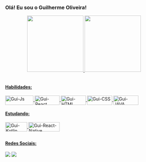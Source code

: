 ### Olá! Eu sou o Guilherme Oliveira! 

<div align="center">
  <a href="https://github.com/guiaocarvalho">
  <img height="180em" src="https://github-readme-stats.vercel.app/api?username=guiaocarvalhoo&show_icons=true&theme=dark&include_all_commits=true&count_private=true"/>
  <img height="180em" src="https://github-readme-stats.vercel.app/api/top-langs/?username=guiaocarvalhoo&layout=compact&langs_count=7&theme=dark"/>
</div>
  
<div style="display: inline_block"><br>
  <h4> Habilidades: </h4>
  <img align="center" alt="Gui-Js" height="30" width="90" src="https://img.shields.io/badge/JavaScript-F7DF1E?style=for-the-badge&logo=javascript&logoColor=black">
  <img align="center" alt="Gui-React" height="30" width="80" src="https://img.shields.io/badge/React-20232A?style=for-the-badge&logo=react&logoColor=61DAFB">
  <img align="center" alt="Gui-HTML" height="30" width="80" src="https://img.shields.io/badge/HTML5-E34F26?style=for-the-badge&logo=html5&logoColor=white">
  <img align="center" alt="Gui-CSS" height="30" width="80" src="https://img.shields.io/badge/CSS3-1572B6?style=for-the-badge&logo=css3&logoColor=white">
  <img align="center" alt="Gui-JAVA" height="30" width="80" src="https://img.shields.io/badge/Java-ED8B00?style=for-the-badge&logo=java&logoColor=white">
</div> 
  
 <div>
   <h4> Estudando: </h4>
    <img align="center" alt="Gui-Kotlin" height="30" width="70" src="https://img.shields.io/badge/Kotlin-0095D5?&style=for-the-badge&logo=kotlin&logoColor=white">
    <img align="center" alt="Gui-React-Native" height="30" width="100" src="https://img.shields.io/badge/React_Native-20232A?style=for-the-badge&logo=react&logoColor=61DAFB">
 </div>
  
##
  
 <div>

   <h4>Redes Sociais: </h4>
  <a href="https://instagram.com/guiaocarvalho_gb" target="_blank"><img src="https://img.shields.io/badge/-Instagram-%23E4405F?style=for-the-badge&logo=instagram&logoColor=white" target="_blank"></a>
  <a href="https://www.linkedin.com/in/guilhermeaocarvalho/" target="_blank"><img src="https://img.shields.io/badge/-LinkedIn-%230077B5?style=for-the-badge&logo=linkedin&logoColor=white" target="_blank"></a>   
 </div>
